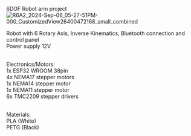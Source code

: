 6DOF Robot arm project 
![R6A2_2024-Sep-06_05-27-51PM-000_CustomizedView26400472168_small_combined](https://github.com/user-attachments/assets/1253391b-7848-4cd0-9470-ac5976248d69)

Robot with 6 Rotary Axis, Inverse Kinematics, Bluetooth connection and control panel <br />
Power supply 12V <br /> <br />

Electronics/Motors: <br />
  1x ESP32 WROOM 38pin <br />
  4x NEMA17 stepper motors <br />
  1x NEMA14 stepper motor <br />
  1x NEMA11 stepper motor <br />
  6x TMC2209 stepper drivers <br /> <br />

Materials: <br />
  PLA (White) <br />
  PETG (Black) <br />

